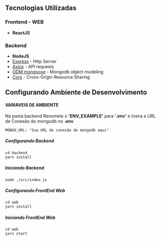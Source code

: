 ## Tecnologias Utilizadas

### Frontend - WEB

- **ReactJS**

### Backend

- **NodeJS**
- [Express](https://expressjs.com/pt-br/) - Http Server
- [Axios](https://github.com/axios/axios) - API requests
- [ODM mongoose](https://mongoosejs.com/) - Mongodb object modeling
- [Cors](https://www.npmjs.com/package/cors) - Cross-Origin Resource Sharing

## Configurando Ambiente de Desenvolvimento

#### VARIAVEIS DE AMBIENTE

Na pasta backend Renomeie o **'ENV_EXAMPLE'** para **'.env'** e Insira a URL de Conexão do mongodb no **.env**

```
MONGO_URL: "Sua URL de conexão do mongodb aqui"
```

##### Configurando Backend

```
cd backend
yarn install
```

##### Iniciando Backend

```
node ./src/index.js
```

##### Configurando FrontEnd Web

```
cd web
yarn install
```

##### Iniciando FrontEnd Web

```
cd web
yarn start
```
